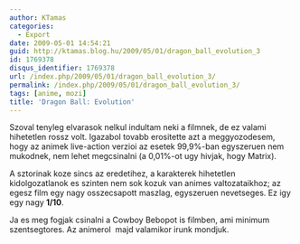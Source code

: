 ```yaml
---
author: KTamas
categories:
  - Export
date: 2009-05-01 14:54:21
guid: http://ktamas.blog.hu/2009/05/01/dragon_ball_evolution_3
id: 1769378
disqus_identifier: 1769378
url: /index.php/2009/05/01/dragon_ball_evolution_3/
permalink: /index.php/2009/05/01/dragon_ball_evolution_3/
tags: [anime, mozi]
title: 'Dragon Ball: Evolution'
---
```


Szoval tenyleg elvarasok nelkul indultam neki a filmnek, de ez valami hihetetlen rossz volt. Igazabol tovabb erositette azt a meggyozodesem, hogy az animek live-action verzioi az esetek 99,9%-ban egyszeruen nem mukodnek, nem lehet megcsinalni (a 0,01%-ot ugy hivjak, hogy Matrix).  

A sztorinak koze sincs az eredetihez, a karakterek hihetetlen kidolgozatlanok es szinten nem sok kozuk van animes valtozataikhoz; az egesz film egy nagy osszecsapott maszlag, egyszeruen nevetseges. Ez igy egy nagy **1/10**. 

Ja es meg fogjak csinalni a Cowboy Bebopot is filmben, ami minimum szentsegtores. Az animerol  majd valamikor irunk mondjuk.
